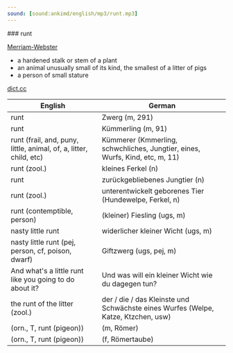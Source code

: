 ```yaml
---
sound: [sound:ankimd/english/mp3/runt.mp3]
---
```


\### runt

[Merriam-Webster](https://www.merriam-webster.com/dictionary/runt)

- a hardened stalk or stem of a plant
- an animal unusually small of its kind, the smallest of a litter of pigs
- a person of small stature

[dict.cc](https://www.dict.cc/runt)

| English        | German       |
| -------------- | ------------ |
| runt | Zwerg (m, 291) |
| runt | Kümmerling (m, 91) |
| runt (frail, and, puny, little, animal, of, a, litter, child, etc) | Kümmerer (Kmmerling, schwchliches, Jungtier, eines, Wurfs, Kind, etc, m, 11) |
| runt (zool.) | kleines Ferkel (n) |
| runt | zurückgebliebenes Jungtier (n) |
| runt (zool.) | unterentwickelt geborenes Tier (Hundewelpe, Ferkel, n) |
| runt (contemptible, person) | (kleiner) Fiesling (ugs, m) |
| nasty little runt | widerlicher kleiner Wicht (ugs, m) |
| nasty little runt (pej, person, cf, poison, dwarf) | Giftzwerg (ugs, pej, m) |
| And what's a little runt like you going to do about it? | Und was will ein kleiner Wicht wie du dagegen tun? |
| the runt of the litter (zool.) | der / die / das Kleinste und Schwächste eines Wurfes (Welpe, Katze, Ktzchen, usw) |
|  (orn., T, runt (pigeon)) |  (m, Römer) |
|  (orn., T, runt (pigeon)) |  (f, Römertaube) |
